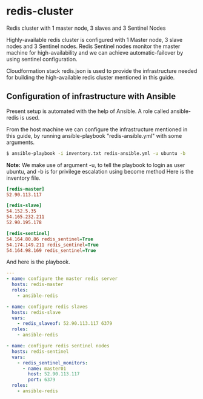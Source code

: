 # redis-cluster
Redis cluster with 1 master node, 3 slaves and 3 Sentinel Nodes

Highly-available redis cluster is configured with 1 Master node, 3 slave nodes and 3 Sentinel nodes. Redis Sentinel nodes monitor the master machine for high-availability and we can achieve automatic-failover by using sentinel configuration.

Cloudformation stack redis.json is used to provide the infrastructure needed for building the high-available redis cluster mentioned in this guide. 

## Configuration of infrastructure with Ansible

Present setup is automated with the help of Ansible. A role called ansible-redis is used. 

From the host machine we can configure the infrastructure mentioned in this guide, by running ansible-playbook "redis-ansible.yml" with some arguments. 

``` bash
$ ansible-playbook -i inventory.txt redis-ansible.yml -u ubuntu -b 
```
**Note:** We make use of argument -u, to tell the playbook to login as user ubuntu, and -b is for privilege escalation using become method
Here is the inventory file.
``` ini
[redis-master]
52.90.113.117

[redis-slave]
54.152.5.35
54.165.232.211
52.90.195.178

[redis-sentinel]
54.164.80.86 redis_sentinel=True
54.174.149.211 redis_sentinel=True
54.164.98.169 redis_sentinel=True
```
And here is the playbook.

``` yml 
---
- name: configure the master redis server
  hosts: redis-master
  roles:
    - ansible-redis

- name: configure redis slaves
  hosts: redis-slave
  vars:
    - redis_slaveof: 52.90.113.117 6379
  roles:
    - ansible-redis

- name: configure redis sentinel nodes
  hosts: redis-sentinel
  vars:
    - redis_sentinel_monitors:
      - name: master01
        host: 52.90.113.117
        port: 6379
  roles:
    - ansible-redis
